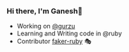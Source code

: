 ### Hi there, I'm Ganesh👋



- Working on [@gurzu](https://github.com/GurzuInc)
- Learning and Writing code in @ruby
- Contributor [faker-ruby](https://github.com/faker-ruby/faker) 🎭

<!--
**gkunwar/gkunwar** is a ✨ _special_ ✨ repository because its `README.md` (this file) appears on your GitHub profile.

Here are some ideas to get you started:

- 🤔 I’m looking for help with ...
- 💬 Ask me about ...
- 📫 How to reach me: ...
- 😄 Pronouns: ...
- ⚡ Fun fact: ...
-->

